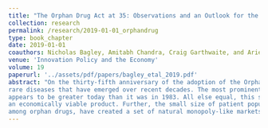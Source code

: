 ```yaml
---
title: "The Orphan Drug Act at 35: Observations and an Outlook for the Twenty-First Century"
collection: research
permalink: /research/2019-01-01_orphandrug
type: book_chapter
date: 2019-01-01
coauthors: Nicholas Bagley, Amitabh Chandra, Craig Garthwaite, and Ariel D. Stern
venue: 'Innovation Policy and the Economy'
volume: 19
paperurl: '../assets/pdf/papers/bagley_etal_2019.pdf'
abstract: "On the thirty‑fifth anniversary of the adoption of the Orphan Drug Act (ODA), we describe the enormous changes in the markets for therapies for
rare diseases that have emerged over recent decades. The most prominent example is the fact that the profit‑maximizing price of new orphan drugs
appears to be greater today than it was in 1983. All else equal, this should reduce the threshold for research and development (R&D) investment in
an economically viable product. Further, the small size of patient populations for orphan drugs, together with the increasing prevalence of biologics
among orphan drugs, have created a set of natural monopoly‑like markets in which firms face little competition, even after the end of formal periods of patent protection and market exclusivity. Additionally, the evolving technologies of drug development—in particular, the increasingly common use of auxiliary endpoints in clinical trials and the use of biomarkers for patient selection for treatment—now allow manufacturers to target smaller populations. Taken together, these changes raise doubts about whether the ODA encourages the development of products that otherwise would not have been brought to market or whether, instead, it simply rewards the producers of inframarginal products. After presenting empirical support for our claims of an evolving marketplace, we discuss the tradeoffs associated with reshaping the ODA for the twenty‑first century"
---
```

